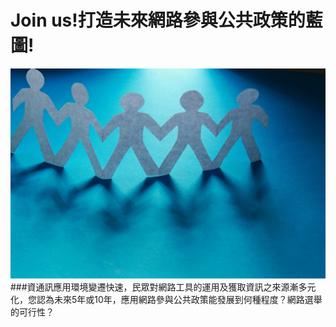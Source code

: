 # Join us!打造未來網路參與公共政策的藍圖!
![](211.jpg)
###資通訊應用環境變遷快速，民眾對網路工具的運用及獲取資訊之來源漸多元化，您認為未來5年或10年，應用網路參與公共政策能發展到何種程度？網路選舉的可行性？